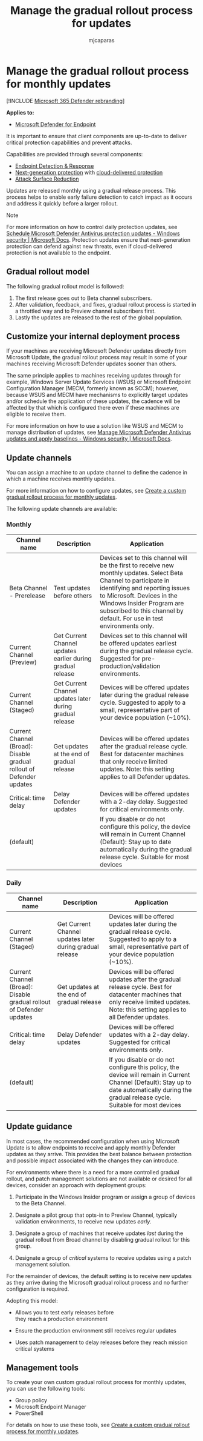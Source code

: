 ﻿---
title: Manage the gradual rollout process for updates
description: Learn about the gradual update process and controls 
keywords: update, update process, controls, release
search.product: eADQiWindows 10XVcnh
search.appverid: met150
ms.prod: m365-security
ms.mktglfcycl: deploy
ms.sitesec: library
ms.pagetype: security
f1.keywords:
- NOCSH
ms.author: macapara
author: mjcaparas
ms.localizationpriority: medium
manager: dansimp
audience: ITPro
ms.collection: 
- M365-security-compliance 
- m365initiative-m365-defender 
ms.topic: conceptual
ms.technology: m365d
---

#  Manage the gradual rollout process for monthly updates

[!INCLUDE [Microsoft 365 Defender rebranding](../../includes/microsoft-defender.md)]


**Applies to:**

- [Microsoft Defender for Endpoint](/microsoft-365/security/defender-endpoint/)


It is important to ensure that client components are up-to-date to deliver critical protection capabilities and prevent attacks. 

Capabilities are provided through several components: 

- [Endpoint Detection & Response](overview-endpoint-detection-response.md) 
- [Next-generation protection](microsoft-defender-antivirus-in-windows-10.md#microsoft-defender-antivirus-your-next-generation-protection) with [cloud-delivered protection](cloud-protection-microsoft-defender-antivirus.md) 
- [Attack Surface Reduction](overview-attack-surface-reduction.md)

Updates are released monthly using a gradual release process. This process helps to enable early failure detection to catch impact as it occurs and address it quickly before a larger rollout. 

> [!NOTE]
> For more information on how to control daily protection updates, see [Schedule Microsoft Defender Antivirus protection updates - Windows security | Microsoft Docs](manage-protection-update-schedule-microsoft-defender-antivirus.md). Protection updates ensure that next-generation protection can defend against new threats, even if cloud-delivered protection is not available to the endpoint. 

## Gradual rollout model 

The following gradual rollout model is followed:

1. The first release goes out to Beta channel subscribers.
2. After validation, feedback, and fixes,  gradual rollout process is started in a throttled way and to Preview channel subscribers first.
3. Lastly the updates are released to the rest of the global population. 


## Customize your internal deployment process 

If your machines are receiving Microsoft Defender updates directly from Microsoft Update, the gradual rollout process may result in some of your machines receiving Microsoft Defender updates sooner than others.  

The same principle applies to machines receiving updates through for example, Windows Server Update Services (WSUS) or Microsoft Endpoint Configuration Manager (MECM, formerly known as SCCM); however, because WSUS and MECM have mechanisms to explicitly target updates and/or schedule the application of these updates, the cadence will be affected by that which is configured there even if these machines are eligible to receive them. 

For more information on how to use a solution like WSUS and MECM to manage distribution of updates, see [Manage Microsoft Defender Antivirus updates and apply baselines - Windows security | Microsoft Docs](manage-updates-baselines-microsoft-defender-antivirus.md#product-updates).

## Update channels 
You can assign a machine to an update channel to define the cadence in which a machine receives monthly updates. 

For more information on how to configure updates, see [Create a custom gradual rollout process for monthly updates](configure-updates.md).

The following update channels are available: 

### Monthly

| Channel name  | Description  | Application  |
|-|-|-|
| Beta Channel - Prerelease  | Test updates before others  | Devices set to this channel will be the first to receive new monthly updates. Select Beta Channel to participate in identifying and reporting issues to Microsoft. Devices in the Windows Insider Program are subscribed to this channel by default. For use in test environments only.  |
| Current Channel (Preview)  | Get Current Channel updates earlier during gradual release  | Devices set to this channel will be offered updates earliest during the gradual release cycle. Suggested for pre-production/validation environments.  |
| Current Channel (Staged)  | Get Current Channel updates later during gradual release  | Devices will be offered updates later during the gradual release cycle. Suggested to apply to a small, representative part of your device population (~10%).  |
| Current Channel (Broad): Disable gradual rollout of Defender updates  | Get updates at the end of gradual release  | Devices will be offered updates after the gradual release cycle. Best for datacenter machines that only receive limited updates. Note: this setting applies to all Defender updates.  |
| Critical: time delay  | Delay Defender updates  | Devices will be offered updates with a 2-day delay. Suggested for critical environments only.  |
| (default)  |   | If you disable or do not configure this policy, the device will remain in Current Channel (Default): Stay up to date automatically during the gradual release cycle. Suitable for most devices  |                                              


### Daily
  
| Channel name  | Description  | Application  |
|-|-|-|
| Current Channel (Staged)  | Get Current Channel updates later during gradual release  | Devices will be offered updates later during the gradual release cycle. Suggested to apply to a small, representative part of your device population (~10%).  |
| Current Channel (Broad): Disable gradual rollout of Defender updates  | Get updates at the end of gradual release  | Devices will be offered updates after the gradual release cycle. Best for datacenter machines that only receive limited updates. Note: this setting applies to all Defender updates.  |
| Critical: time delay  | Delay Defender updates  | Devices will be offered updates with a 2-day delay. Suggested for critical environments only.  |
| (default)  |   | If you disable or do not configure this policy, the device will remain in Current Channel (Default): Stay up to date automatically during the gradual release cycle. Suitable for most devices  |

## Update guidance

In most cases, the recommended configuration when using Microsoft Update is to
allow endpoints to receive and apply monthly Defender updates as they
arrive. This provides the best balance between protection and possible impact
associated with the changes they can introduce. 

For environments where there is a need for a more controlled gradual rollout,
and patch management solutions are not available or desired for all devices,
consider an approach with deployment groups: 

1.  Participate in the Windows Insider program or assign a group of devices to
    the Beta Channel. 

2.  Designate a pilot group that opts-in to Preview Channel, typically
    validation environments, to receive new updates *early.* 

3.  Designate a group of machines that receive updates *last* during the gradual
    rollout from Broad channel by disabling gradual rollout for this group. 

4.  Designate a group of *critical* systems to receive updates using a patch
    management solution. 

For the remainder of devices, the default setting is to receive new updates as
they arrive during the Microsoft gradual rollout process and no further
configuration is required. 

Adopting this model: 

-   Allows you to test early releases before
    they reach a production environment 

-   Ensure the production environment still receives regular updates 

-   Uses patch management to delay releases before they reach mission
    critical systems 


## Management tools
To create your own custom gradual rollout process for monthly updates, you can use the following tools:

- Group policy
- Microsoft Endpoint Manager
- PowerShell

For details on how to use these tools, see [Create a custom gradual rollout process for monthly updates](configure-updates.md).

